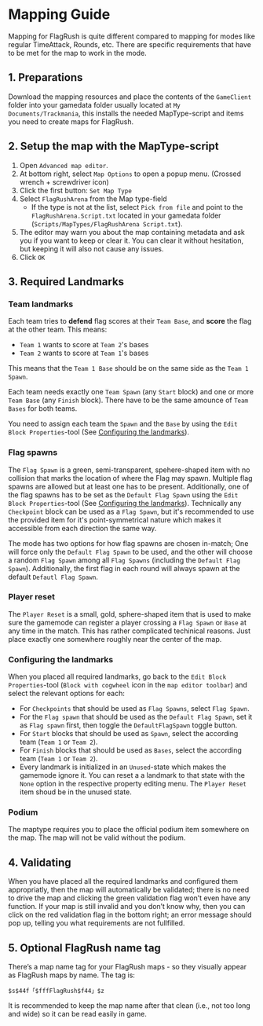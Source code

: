 # Mapping Guide

Mapping for FlagRush is quite different compared to mapping for modes like regular TimeAttack,
Rounds, etc. There are specific requirements that have to be met for the map to work in the mode.

## 1. Preparations

Download the mapping resources and place the contents of the `GameClient` folder into your gamedata folder usually located at `My Documents/Trackmania`, this installs the needed MapType-script and items you need to create maps for FlagRush.

## 2. Setup the map with the MapType-script

1. Open `Advanced map editor`.
2. At bottom right, select `Map Options` to open a popup menu. (Crossed wrench + screwdriver icon)
3. Click the first button: `Set Map Type`
4. Select `FlagRushArena` from the Map type-field
   - If the type is not at the list, select `Pick from file` and point to the `FlagRushArena.Script.txt` located in your gamedata folder (`Scripts/MapTypes/FlagRushArena Script.txt`).
5. The editor may warn you about the map containing metadata and ask you if you want to keep or clear it. You can clear it without hesitation, but keeping it will also not cause any issues.
6. Click `OK`

## 3. Required Landmarks

### Team landmarks

Each team tries to **defend** flag scores at their `Team Base`, and **score** the flag at the other team. This means:

  - `Team 1` wants to score at `Team 2`'s bases
  - `Team 2` wants to score at `Team 1`'s bases

This means that the `Team 1 Base` should be on the same side as the `Team 1 Spawn`.

Each team needs exactly one `Team Spawn` (any `Start` block) and one or more `Team Base` (any `Finish` block). There have to be the same amounce of `Team Bases` for both teams.

You need to assign each team the `Spawn` and the `Base` by using the `Edit Block Properties`-tool (See [Configuring the landmarks](#configuring-the-landmarks)).

### Flag spawns

The `Flag Spawn` is a green, semi-transparent, spehere-shaped item with no collision that marks the location of where the Flag may spawn. Multiple flag spawns are allowed but at least one has to be present. Additionally, one of the flag spawns has to be set as the `Default Flag Spawn` using the `Edit Block Properties`-tool (See [Configuring the landmarks](#configuring-the-landmarks)).
Technically any `Checkpoint` block can be used as a `Flag Spawn`, but it's recommended to use the provided item for it's point-symmetrical nature which makes it accessible from each direction the same way.

The mode has two options for how flag spawns are chosen in-match; One will force only the `Default Flag Spawn` to be used, and the other will choose a random `Flag Spawn` among all `Flag Spawns` (including the `Default Flag Spawn`). Additionally, the first flag in each round will always spawn at the default `Defautl Flag Spawn`.

### Player reset

The `Player Reset` is a small, gold, sphere-shaped item that is used to make sure the gamemode can register a player crossing a `Flag Spawn` or `Base` at any time in the match. This has rather complicated techinical reasons. Just place exactly one somewhere roughly near the center of the map.

### Configuring the landmarks

When you placed all required landmarks, go back to the `Edit Block Properties`-tool (`Block with cogwheel` icon in the `map editor toolbar`) and select the relevant options for each:

  - For `Checkpoints` that should be used as `Flag Spawns`, select `Flag Spawn`.
  - For the `Flag spawn` that should be used as the `Default Flag Spawn`, set it as `Flag spawn` first, then toggle the `DefaultFlagSpawn` toggle button.
  - For `Start` blocks that should be used as `Spawn`, select the according team (`Team 1` or `Team 2`).
  - For `Finish` blocks that should be used as `Bases`, select the according team (`Team 1` or `Team 2`).
  - Every landmark is initialized in an `Unused`-state which makes the gamemode ignore it. You can reset a a landmark to that state with the `None` option in the respective property editing menu. The `Player Reset` item shoud be in the unused state.

### Podium
The maptype requires you to place the official podium item somewhere on the map. The map will not be valid without the podium.

## 4. Validating

When you have placed all the required landmarks and configured them appropriatly, then the map will automatically be validated; there is no need to drive the map and clicking the green validation flag won’t even have any function. If your map is still invalid and you don’t know why, then you can click on the red validation flag in the bottom right; an error message should pop up, telling you what requirements are not fullfilled.


## 5. Optional FlagRush name tag

There’s a map name tag for your FlagRush maps - so they visually appear as FlagRush maps by name. The tag is:

`$s$44f「$fffFlagRush$f44」$z`

It is recommended to keep the map name after that clean (i.e., not too long and wide) so it can be read easily in game.